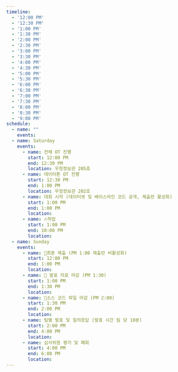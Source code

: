 ```yaml
---
timeline:
  - '12:00 PM'
  - '12:30 PM'
  - '1:00 PM'
  - '1:30 PM'
  - '2:00 PM'
  - '2:30 PM'
  - '3:00 PM'
  - '3:30 PM'
  - '4:00 PM'
  - '4:30 PM'
  - '5:00 PM'
  - '5:30 PM'
  - '6:00 PM'
  - '6:30 PM'
  - '7:00 PM'
  - '7:30 PM'
  - '8:00 PM'
  - '8:30 PM'
  - '9:00 PM'
schedule:
  - name: ""
    events:
  - name: Saturday
    events:
      - name: 전체 OT 진행
        start: 12:00 PM
        end: 12:30 PM
        location: 우정정보관 205호
      - name: 데이터톤 OT 진행
        start: 12:30 PM
        end: 1:00 PM
        location: 우정정보관 202호
      - name: 대회 시작 (데이터셋 및 베이스라인 코드 공개, 제출란 활성화)
        start: 1:00 PM
        end: 1:00 PM
        location: 
      - name: 🔥작업
        start: 1:00 PM
        end: 10:00 PM
        location: 
  - name: Sunday
    events:
      - name: 🚨최종 제출 (PM 1:00 제출란 비활성화)
        start: 12:00 PM
        end: 1:00 PM
        location: 
      - name: 🚨 발표 자료 마감 (PM 1:30)
        start: 1:00 PM
        end: 1:30 PM
        location: 
      - name: 🚨소스 코드 파일 마감 (PM 2:00)
        start: 1:30 PM
        end: 2:00 PM
        location: 
      - name: 팀별 발표 및 질의응답 (발표 시간 팀 당 10분)
        start: 2:00 PM
        end: 4:00 PM
        location: 
      - name: 심사위원 평가 및 폐회
        start: 4:00 PM
        end: 6:00 PM
        location: 
---
```


